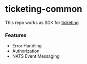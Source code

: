 # ticketing-common

This repo works as SDK for [ticketing](https://github.com/francisco-serrano/ticketing)

### Features
- Error Handling
- Authorization
- NATS Event Messaging
